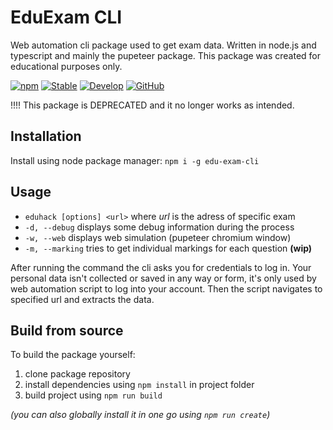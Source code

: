 # EduExam CLI
Web automation cli package used to get exam data. Written in node.js and typescript and mainly the pupeteer package. This package was created for educational purposes only.

[![npm](https://img.shields.io/npm/v/edu-exam-cli?color=green)](https://www.npmjs.com/package/edu-exam-cli)
[![Stable](https://github.com/lampask/educli/workflows/Stable/badge.svg?branch=master)](https://github.com/lampask/educli/actions?query=workflow%3AStable)
[![Develop](https://github.com/lampask/educli/workflows/Develop/badge.svg?branch=develop)](https://github.com/lampask/educli/actions?query=workflow%3ADevelop)
[![GitHub](https://img.shields.io/github/license/lampask/EduCli)](https://opensource.org/licenses/MIT)


!!!! This package is DEPRECATED and it no longer works as intended.

## Installation
Install using node package manager: ```npm i -g edu-exam-cli```

## Usage
- `eduhack [options] <url>` where *url* is the adress of specific exam
- `-d, --debug` displays some debug information during the process
- `-w, --web` displays web simulation (pupeteer chromium window)
- `-m, --marking` tries to get individual markings for each question **(wip)**

After running the command the cli asks you for credentials to log in. Your personal data isn't collected or saved in any way or form, it's only used by web automation script to log into your account. Then the script navigates to specified url and extracts the data.

## Build from source
To build the package yourself:
1. clone package repository
2. install dependencies using `npm install` in project folder
3. build project using `npm run build`

*(you can also globally install it in one go using `npm run create`)*
